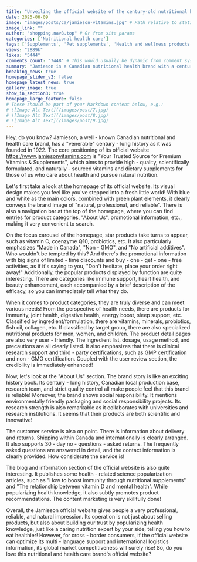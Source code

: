 ```yaml
---
title: "Unveiling the official website of the century-old nutritional health brand Jamieson! High-quality products + considerate service, why aren't you rushing yet?"
date: 2025-06-09
image: "images/posts/ca/jamieson-vitamins.jpg" # Path relative to static or assets
image_link: ""
author: "shopping.nav8.top" # Or from site params
categories: ['Nutritional health care']
tags: ['Supplements', 'Pet supplements', 'Health and wellness products', 'Supplements', 'Online store services', 'Customer service', 'Blogs and information services', 'Multi-language services']
views: "2889k"
likes: "5444"
comments_count: "7448" # This would usually be dynamic from comment system
summary: "Jamieson is a Canadian nutritional health brand with a century-long history. Its official website has a clear positioning and a fresh design. The focus carousel highlights star products and promotional information. The product categories are rich, and the product detail pages are very user-friendly. The About Us section showcases the brand's strength and social responsibility. The customer service is thoughtful, and the blog provides scientific knowledge while subtly promoting products. The official website is professional and reliable. It would be even better if it could optimize its multilingual support and logistics services. "
breaking_news: true   
homepage_slider_v2: false  
homepage_latest_news: true  
gallery_image: true  
show_in_section3: true
homepage_large_feature: false
# These should be part of your Markdown content below, e.g.:
# ![Image Alt Text](/images/post/7.jpg)
# ![Image Alt Text](/images/post/8.jpg)
# ![Image Alt Text](/images/post/9.jpg)
---
```


Hey, do you know? Jamieson, a well - known Canadian nutritional and health care brand, has a "venerable" century - long history as it was founded in 1922. The core positioning of its official website https://www.jamiesonvitamins.com is "Your Trusted Source for Premium Vitamins & Supplements", which aims to provide high - quality, scientifically formulated, and naturally - sourced vitamins and dietary supplements for those of us who care about health and pursue natural nutrition.

Let's first take a look at the homepage of its official website. Its visual design makes you feel like you've stepped into a fresh little world! With blue and white as the main colors, combined with green plant elements, it clearly conveys the brand image of "natural, professional, and reliable". There is also a navigation bar at the top of the homepage, where you can find entries for product categories, "About Us", promotional information, etc., making it very convenient to search.

On the focus carousel of the homepage, star products take turns to appear, such as vitamin C, coenzyme Q10, probiotics, etc. It also particularly emphasizes "Made in Canada", "Non - GMO", and "No artificial additives". Who wouldn't be tempted by this? And there's the promotional information with big signs of limited - time discounts and buy - one - get - one - free activities, as if it's saying to you, "Don't hesitate, place your order right away!" Additionally, the popular products displayed by function are quite interesting. There are categories like immune support, heart health, and beauty enhancement, each accompanied by a brief description of the efficacy, so you can immediately tell what they do.

When it comes to product categories, they are truly diverse and can meet various needs! From the perspective of health needs, there are products for immunity, joint health, digestive health, energy boost, sleep support, etc. Classified by ingredient/formulation, there are vitamins, minerals, probiotics, fish oil, collagen, etc. If classified by target group, there are also specialized nutritional products for men, women, and children. The product detail pages are also very user - friendly. The ingredient list, dosage, usage method, and precautions are all clearly listed. It also emphasizes that there is clinical research support and third - party certifications, such as GMP certification and non - GMO certification. Coupled with the user review section, the credibility is immediately enhanced!

Now, let's look at the "About Us" section. The brand story is like an exciting history book. Its century - long history, Canadian local production base, research team, and strict quality control all make people feel that this brand is reliable! Moreover, the brand shows social responsibility. It mentions environmentally friendly packaging and social responsibility projects. Its research strength is also remarkable as it collaborates with universities and research institutions. It seems that their products are both scientific and innovative!

The customer service is also on point. There is information about delivery and returns. Shipping within Canada and internationally is clearly arranged. It also supports 30 - day no - questions - asked returns. The frequently asked questions are answered in detail, and the contact information is clearly provided. How considerate the service is!

The blog and information section of the official website is also quite interesting. It publishes some health - related science popularization articles, such as "How to boost immunity through nutritional supplements" and "The relationship between vitamin D and mental health". While popularizing health knowledge, it also subtly promotes product recommendations. The content marketing is very skillfully done!

Overall, the Jamieson official website gives people a very professional, reliable, and natural impression. Its operation is not just about selling products, but also about building our trust by popularizing health knowledge, just like a caring nutrition expert by your side, telling you how to eat healthier! However, for cross - border consumers, if the official website can optimize its multi - language support and international logistics information, its global market competitiveness will surely rise! So, do you love this nutritional and health care brand's official website? 
